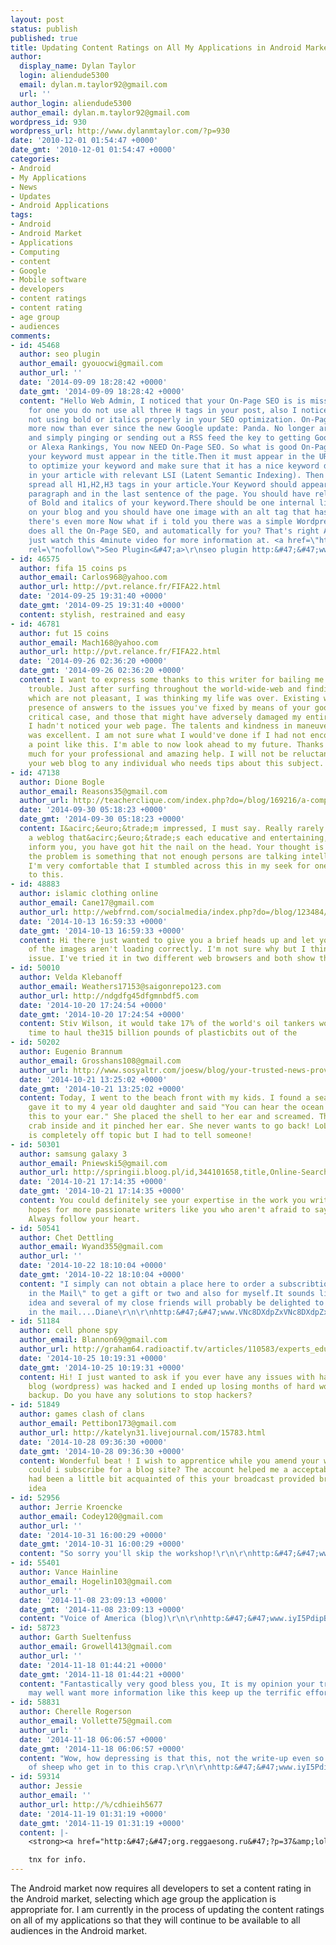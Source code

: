 ```yaml
---
layout: post
status: publish
published: true
title: Updating Content Ratings on All My Applications in Android Market
author:
  display_name: Dylan Taylor
  login: aliendude5300
  email: dylan.m.taylor92@gmail.com
  url: ''
author_login: aliendude5300
author_email: dylan.m.taylor92@gmail.com
wordpress_id: 930
wordpress_url: http://www.dylanmtaylor.com/?p=930
date: '2010-12-01 01:54:47 +0000'
date_gmt: '2010-12-01 01:54:47 +0000'
categories:
- Android
- My Applications
- News
- Updates
- Android Applications
tags:
- Android
- Android Market
- Applications
- Computing
- content
- Google
- Mobile software
- developers
- content ratings
- content rating
- age group
- audiences
comments:
- id: 45468
  author: seo plugin
  author_email: gyouocwi@gmail.com
  author_url: ''
  date: '2014-09-09 18:28:42 +0000'
  date_gmt: '2014-09-09 18:28:42 +0000'
  content: "Hello Web Admin, I noticed that your On-Page SEO is is missing a few factors,
    for one you do not use all three H tags in your post, also I notice that you are
    not using bold or italics properly in your SEO optimization. On-Page SEO means
    more now than ever since the new Google update: Panda. No longer are backlinks
    and simply pinging or sending out a RSS feed the key to getting Google PageRank
    or Alexa Rankings, You now NEED On-Page SEO. So what is good On-Page SEO?First
    your keyword must appear in the title.Then it must appear in the URL.You have
    to optimize your keyword and make sure that it has a nice keyword density of 3-5%
    in your article with relevant LSI (Latent Semantic Indexing). Then you should
    spread all H1,H2,H3 tags in your article.Your Keyword should appear in your first
    paragraph and in the last sentence of the page. You should have relevant usage
    of Bold and italics of your keyword.There should be one internal link to a page
    on your blog and you should have one image with an alt tag that has your keyword....wait
    there's even more Now what if i told you there was a simple Wordpress plugin that
    does all the On-Page SEO, and automatically for you? That's right AUTOMATICALLY,
    just watch this 4minute video for more information at. <a href=\"http:&#47;&#47;www.SeoAnalyticNews.com\"
    rel=\"nofollow\">Seo Plugin<&#47;a>\r\nseo plugin http:&#47;&#47;www.SeoAnalyticNews.com&#47;"
- id: 46575
  author: fifa 15 coins ps
  author_email: Carlos968@yahoo.com
  author_url: http://pvt.relance.fr/FIFA22.html
  date: '2014-09-25 19:31:40 +0000'
  date_gmt: '2014-09-25 19:31:40 +0000'
  content: stylish, restrained and easy
- id: 46781
  author: fut 15 coins
  author_email: Mach168@yahoo.com
  author_url: http://pvt.relance.fr/FIFA22.html
  date: '2014-09-26 02:36:20 +0000'
  date_gmt: '2014-09-26 02:36:20 +0000'
  content: I want to express some thanks to this writer for bailing me out of this
    trouble. Just after surfing throughout the world-wide-web and finding recommendations
    which are not pleasant, I was thinking my life was over. Existing without the
    presence of answers to the issues you've fixed by means of your good post is a
    critical case, and those that might have adversely damaged my entire career if
    I hadn't noticed your web page. The talents and kindness in maneuvering all things
    was excellent. I am not sure what I would've done if I had not encountered such
    a point like this. I'm able to now look ahead to my future. Thanks a lot very
    much for your professional and amazing help. I will not be reluctant to propose
    your web blog to any individual who needs tips about this subject.
- id: 47138
  author: Dione Bogle
  author_email: Reasons35@gmail.com
  author_url: http://teacherclique.com/index.php?do=/blog/169216/a-complete-approach-on-best-pest-control/
  date: '2014-09-30 05:18:23 +0000'
  date_gmt: '2014-09-30 05:18:23 +0000'
  content: I&acirc;&euro;&trade;m impressed, I must say. Really rarely do I encounter
    a weblog that&acirc;&euro;&trade;s each educative and entertaining, and let me
    inform you, you have got hit the nail on the head. Your thought is outstanding;
    the problem is something that not enough persons are talking intelligently about.
    I'm very comfortable that I stumbled across this in my seek for one thing relating
    to this.
- id: 48883
  author: islamic clothing online
  author_email: Cane17@gmail.com
  author_url: http://webfrnd.com/socialmedia/index.php?do=/blog/123484/specialists-teach-you-stuff-about-islamic-women-dress/
  date: '2014-10-13 16:59:33 +0000'
  date_gmt: '2014-10-13 16:59:33 +0000'
  content: Hi there just wanted to give you a brief heads up and let you know a few
    of the images aren't loading correctly. I'm not sure why but I think its a linking
    issue. I've tried it in two different web browsers and both show the same results.
- id: 50010
  author: Velda Klebanoff
  author_email: Weathers17153@saigonrepo123.com
  author_url: http://ndgdfg45dfgmnbdf5.com
  date: '2014-10-20 17:24:54 +0000'
  date_gmt: '2014-10-20 17:24:54 +0000'
  content: Stiv Wilson, it would take 17% of the world's oil tankers working full
    time to haul the315 billion pounds of plasticbits out of the
- id: 50202
  author: Eugenio Brannum
  author_email: Grosshans108@gmail.com
  author_url: http://www.sosyaltr.com/joesw/blog/your-trusted-news-provider-for-preventive-pest-control/
  date: '2014-10-21 13:25:02 +0000'
  date_gmt: '2014-10-21 13:25:02 +0000'
  content: Today, I went to the beach front with my kids. I found a sea shell and
    gave it to my 4 year old daughter and said "You can hear the ocean if you put
    this to your ear." She placed the shell to her ear and screamed. There was a hermit
    crab inside and it pinched her ear. She never wants to go back! LoL I know this
    is completely off topic but I had to tell someone!
- id: 50301
  author: samsung galaxy 3
  author_email: Pniewski5@gmail.com
  author_url: http://springii.bloog.pl/id,344101658,title,Online-Searches-On-Galaxy-S5,index.html
  date: '2014-10-21 17:14:35 +0000'
  date_gmt: '2014-10-21 17:14:35 +0000'
  content: You could definitely see your expertise in the work you write. The world
    hopes for more passionate writers like you who aren't afraid to say how they believe.
    Always follow your heart.
- id: 50541
  author: Chet Dettling
  author_email: Wyand355@gmail.com
  author_url: ''
  date: '2014-10-22 18:10:04 +0000'
  date_gmt: '2014-10-22 18:10:04 +0000'
  content: "I simply can not obtain a place here to order a subscribtion to \"Letters
    in the Mail\" to get a gift or two and also for myself.It sounds like a wonderful
    idea and several of my close friends will probably be delighted to receive letters
    in the mail....Diane\r\n\r\nhttp:&#47;&#47;www.VNc8DXdpZxVNc8DXdpZx.com&#47;VNc8DXdpZxVNc8DXdpZx"
- id: 51184
  author: cell phone spy
  author_email: Blannon69@gmail.com
  author_url: http://graham64.radioactif.tv/articles/110583/experts_educate_you_on_stuff_on_mobile_tracking.html
  date: '2014-10-25 10:19:31 +0000'
  date_gmt: '2014-10-25 10:19:31 +0000'
  content: Hi! I just wanted to ask if you ever have any issues with hackers? My last
    blog (wordpress) was hacked and I ended up losing months of hard work due to no
    backup. Do you have any solutions to stop hackers?
- id: 51849
  author: games clash of clans
  author_email: Pettibon173@gmail.com
  author_url: http://katelyn31.livejournal.com/15783.html
  date: '2014-10-28 09:36:30 +0000'
  date_gmt: '2014-10-28 09:36:30 +0000'
  content: Wonderful beat ! I wish to apprentice while you amend your website, how
    could i subscribe for a blog site? The account helped me a acceptable deal. I
    had been a little bit acquainted of this your broadcast provided bright clear
    idea
- id: 52956
  author: Jerrie Kroencke
  author_email: Codey120@gmail.com
  author_url: ''
  date: '2014-10-31 16:00:29 +0000'
  date_gmt: '2014-10-31 16:00:29 +0000'
  content: "So sorry you'll skip the workshop!\r\n\r\nhttp:&#47;&#47;www.iyI5PdipBUiyI5PdipBU.com&#47;iyI5PdipBUiyI5PdipBU"
- id: 55401
  author: Vance Hainline
  author_email: Hogelin103@gmail.com
  author_url: ''
  date: '2014-11-08 23:09:13 +0000'
  date_gmt: '2014-11-08 23:09:13 +0000'
  content: "Voice of America (blog)\r\n\r\nhttp:&#47;&#47;www.iyI5PdipBUiyI5PdipBU.com&#47;iyI5PdipBUiyI5PdipBU"
- id: 58723
  author: Garth Sueltenfuss
  author_email: Growell413@gmail.com
  author_url: ''
  date: '2014-11-18 01:44:21 +0000'
  date_gmt: '2014-11-18 01:44:21 +0000'
  content: "Fantastically very good bless you, It is my opinion your trusty followers
    may well want more information like this keep up the terrific effort.\r\n\r\nhttp:&#47;&#47;www.iyI5PdipBUiyI5PdipBU.com&#47;iyI5PdipBUiyI5PdipBU"
- id: 58831
  author: Cherelle Rogerson
  author_email: Vollette75@gmail.com
  author_url: ''
  date: '2014-11-18 06:06:57 +0000'
  date_gmt: '2014-11-18 06:06:57 +0000'
  content: "Wow, how depressing is that this, not the write-up even so the variety
    of sheep who get in to this crap.\r\n\r\nhttp:&#47;&#47;www.iyI5PdipBUiyI5PdipBU.com&#47;iyI5PdipBUiyI5PdipBU"
- id: 59314
  author: Jessie
  author_email: ''
  author_url: http://%/cdhieih5677
  date: '2014-11-19 01:31:19 +0000'
  date_gmt: '2014-11-19 01:31:19 +0000'
  content: |-
    <strong><a href="http:&#47;&#47;org.reggaesong.ru&#47;?p=37&amp;lol= outcomes@knights.thar" rel="nofollow">.<&#47;a><&#47;strong>

    tnx for info.
---
```

<p>The Android market now requires all developers to set a content rating in the Android market, selecting which age group the application is appropriate for. I am currently in the process of updating the content ratings on all of my applications so that they will continue to be available to all audiences in the Android market.</p>
